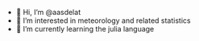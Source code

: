 - 👋 Hi, I’m @aasdelat
- 👀 I’m interested in meteorology and related statistics
- 🌱 I’m currently learning the julia language

<!---
aasdelat/aasdelat is a ✨ special ✨ repository because its `README.md` (this file) appears on your GitHub profile.
You can click the Preview link to take a look at your changes.
--->
